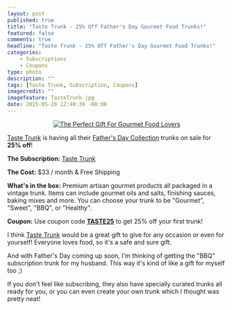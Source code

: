 ```yaml
---
layout: post
published: true
title: "Taste Trunk - 25% Off Father's Day Gourmet Food Trunks!"
featured: false
comments: true
headline: "Taste Trunk - 25% Off Father's Day Gourmet Food Trunks!"
categories: 
    - Subscriptions
    - Coupons
type: photo
description: ""
tags: [Taste Trunk, Subscription, Coupons]
imagecredit: ""
imagefeature: TasteTrunk.jpg
date: 2015-05-20 12:49:39 -08:00
---
```


<center><a target="_blank" href="http://shareasale.com/r.cfm?b=722050&amp;u=1115177&amp;m=49304&amp;urllink=&amp;afftrack="><img src="http://static.shareasale.com/image/49304/taste-trunk_600x300.jpg" border="0" alt="The Perfect Gift For Gourmet Food Lovers" /></a></center>
<p><a href="http://www.shareasale.com/r.cfm?b=513679&u=1115177&m=49304&urllink=&afftrack=">Taste Trunk</a> is having all their <a href="http://www.shareasale.com/r.cfm?b=734045&u=1115177&m=49304&urllink=&afftrack=">Father's Day Collection</a> trunks on sale for <b>25% off</b>!</p>

<p><b>The Subscription:</b> <a href="http://www.shareasale.com/r.cfm?b=513679&u=1115177&m=49304&urllink=&afftrack=">Taste Trunk</a></p>
<p><b>The Cost:</b> $33 / month & Free Shipping</p>
<p><b>What's in the box:</b> Premium artisan gourmet products all packaged in a vintage trunk. Items can include gourmet oils and salts, finishing sauces, baking mixes and more. You can choose your trunk to be "Gourmet", "Sweet", "BBQ", or "Healthy".</p>
<p><b>Coupon:</b> Use coupon code <a href="http://www.shareasale.com/r.cfm?b=513679&u=1115177&m=49304&urllink=&afftrack="><b>TASTE25</b></a> to get 25% off your first trunk!</p>

<p>I think <a href="http://www.shareasale.com/r.cfm?b=513679&u=1115177&m=49304&urllink=&afftrack=">Taste Trunk</a> would be a great gift to give for any occasion or even for yourself! Everyone loves food, so it's a safe and sure gift.</p>

<p>And with Father's Day coming up soon, I'm thinking of getting the "BBQ" subscription trunk for my husband. This way it's kind of like a gift for myself too ;)</p>

<p>If you don't feel like subscribing, they also have specially curated trunks all ready for you, or you can even create your own trunk which I thought was pretty neat!</p>
